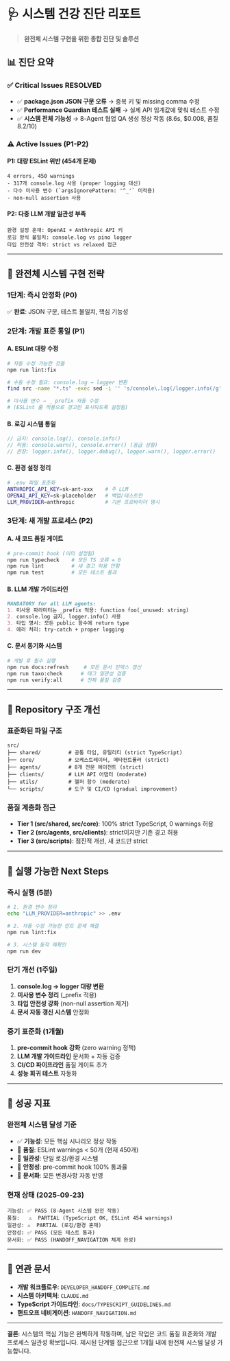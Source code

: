 # 🩺 시스템 건강 진단 리포트

> **완전체 시스템 구현을 위한 종합 진단 및 솔루션**

## 📊 **진단 요약**

### ✅ **Critical Issues RESOLVED**
- ✅ **package.json JSON 구문 오류** → 중복 키 및 missing comma 수정
- ✅ **Performance Guardian 테스트 실패** → 실제 API 임계값에 맞춰 테스트 수정
- ✅ **시스템 전체 기능성** → 8-Agent 협업 QA 생성 정상 작동 (8.6s, $0.008, 품질 8.2/10)

### ⚠️ **Active Issues (P1-P2)**

#### **P1: 대량 ESLint 위반 (454개 문제)**
```
4 errors, 450 warnings
- 317개 console.log 사용 (proper logging 대신)
- 다수 미사용 변수 (`argsIgnorePattern: '^_'` 미적용)
- non-null assertion 사용
```

#### **P2: 다중 LLM 개발 일관성 부족**
```
환경 설정 혼재: OpenAI + Anthropic API 키
로깅 방식 불일치: console.log vs pino logger
타입 안전성 격차: strict vs relaxed 접근
```

---

## 🎯 **완전체 시스템 구현 전략**

### **1단계: 즉시 안정화 (P0)**
✅ **완료**: JSON 구문, 테스트 불일치, 핵심 기능성

### **2단계: 개발 표준 통일 (P1)**

#### **A. ESLint 대량 수정**
```bash
# 자동 수정 가능한 것들
npm run lint:fix

# 수동 수정 필요: console.log → logger 변환
find src -name "*.ts" -exec sed -i '' 's/console\.log(/logger.info(/g' {} \;

# 미사용 변수 → _ prefix 자동 수정
# (ESLint 룰 적용으로 경고만 표시되도록 설정됨)
```

#### **B. 로깅 시스템 통일**
```typescript
// 금지: console.log(), console.info()
// 허용: console.warn(), console.error() (응급 상황)
// 권장: logger.info(), logger.debug(), logger.warn(), logger.error()
```

#### **C. 환경 설정 정리**
```bash
# .env 파일 표준화
ANTHROPIC_API_KEY=sk-ant-xxx    # 주 LLM
OPENAI_API_KEY=sk-placeholder   # 백업/테스트만
LLM_PROVIDER=anthropic          # 기본 프로바이더 명시
```

### **3단계: 새 개발 프로세스 (P2)**

#### **A. 새 코드 품질 게이트**
```bash
# pre-commit hook (이미 설정됨)
npm run typecheck    # 모든 TS 오류 = 0
npm run lint         # 새 경고 허용 안함
npm run test         # 모든 테스트 통과
```

#### **B. LLM 개발 가이드라인**
```markdown
MANDATORY for all LLM agents:
1. 미사용 파라미터는 _prefix 적용: function foo(_unused: string)
2. console.log 금지, logger.info() 사용
3. 타입 명시: 모든 public 함수에 return type
4. 에러 처리: try-catch + proper logging
```

#### **C. 문서 동기화 시스템**
```bash
# 개발 후 필수 실행
npm run docs:refresh     # 모든 문서 인덱스 갱신
npm run taxo:check      # 태그 일관성 검증
npm run verify:all      # 전체 품질 검증
```

---

## 🔧 **Repository 구조 개선**

### **표준화된 파일 구조**
```
src/
├── shared/         # 공통 타입, 유틸리티 (strict TypeScript)
├── core/           # 오케스트레이터, 메타컨트롤러 (strict)
├── agents/         # 8개 전문 에이전트 (strict)
├── clients/        # LLM API 어댑터 (moderate)
├── utils/          # 헬퍼 함수 (moderate)
└── scripts/        # 도구 및 CI/CD (gradual improvement)
```

### **품질 계층화 접근**
- **Tier 1 (src/shared, src/core)**: 100% strict TypeScript, 0 warnings 허용
- **Tier 2 (src/agents, src/clients)**: strict이지만 기존 경고 허용
- **Tier 3 (src/scripts)**: 점진적 개선, 새 코드만 strict

---

## 🚀 **실행 가능한 Next Steps**

### **즉시 실행 (5분)**
```bash
# 1. 환경 변수 정리
echo "LLM_PROVIDER=anthropic" >> .env

# 2. 자동 수정 가능한 린트 문제 해결
npm run lint:fix

# 3. 시스템 동작 재확인
npm run dev
```

### **단기 개선 (1주일)**
1. **console.log → logger 대량 변환**
2. **미사용 변수 정리** (_prefix 적용)
3. **타입 안전성 강화** (non-null assertion 제거)
4. **문서 자동 갱신 시스템** 안정화

### **중기 표준화 (1개월)**
1. **pre-commit hook 강화** (zero warning 정책)
2. **LLM 개발 가이드라인** 문서화 + 자동 검증
3. **CI/CD 파이프라인** 품질 게이트 추가
4. **성능 회귀 테스트** 자동화

---

## 🎯 **성공 지표**

### **완전체 시스템 달성 기준**
- ✅ **기능성**: 모든 핵심 시나리오 정상 작동
- 🔄 **품질**: ESLint warnings < 50개 (현재 450개)
- 🔄 **일관성**: 단일 로깅/환경 시스템
- 🔄 **안정성**: pre-commit hook 100% 통과율
- 🔄 **문서화**: 모든 변경사항 자동 반영

### **현재 상태 (2025-09-23)**
```
기능성: ✅ PASS (8-Agent 시스템 완전 작동)
품질:   ⚠️  PARTIAL (TypeScript OK, ESLint 454 warnings)
일관성: ⚠️  PARTIAL (로깅/환경 혼재)
안정성: ✅ PASS (모든 테스트 통과)
문서화: ✅ PASS (HANDOFF_NAVIGATION 체계 완성)
```

---

## 🔗 **연관 문서**

- **개발 워크플로우**: `DEVELOPER_HANDOFF_COMPLETE.md`
- **시스템 아키텍처**: `CLAUDE.md`
- **TypeScript 가이드라인**: `docs/TYPESCRIPT_GUIDELINES.md`
- **핸드오프 네비게이션**: `HANDOFF_NAVIGATION.md`

---

**결론**: 시스템의 핵심 기능은 완벽하게 작동하며, 남은 작업은 코드 품질 표준화와 개발 프로세스 일관성 확보입니다. 제시된 단계별 접근으로 1개월 내에 완전체 시스템 달성 가능합니다.